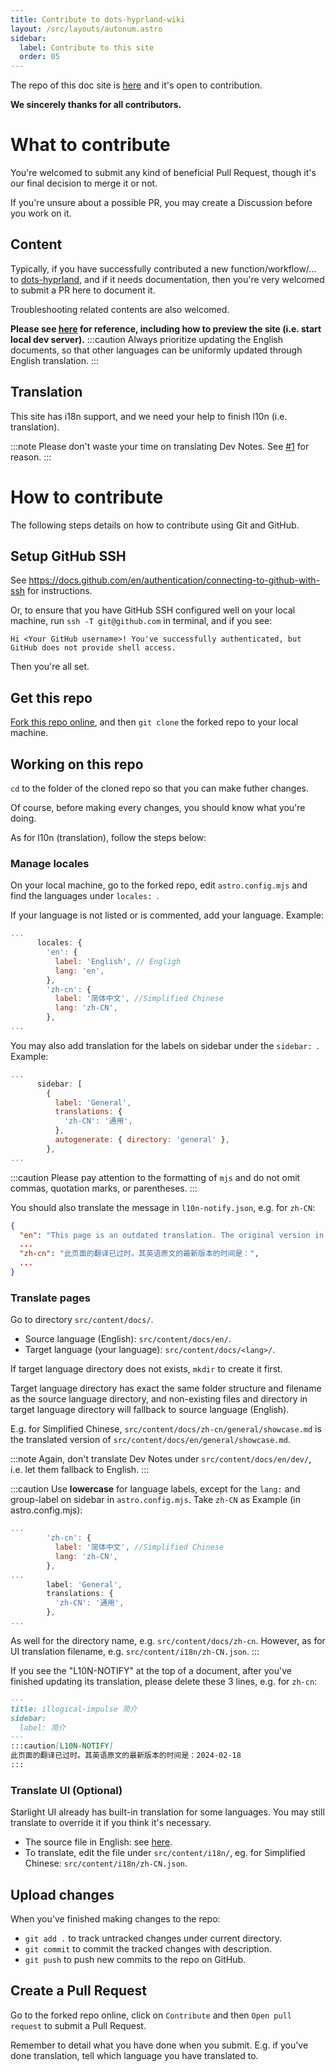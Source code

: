 ```yaml
---
title: Contribute to dots-hyprland-wiki
layout: /src/layouts/autonum.astro
sidebar:
  label: Contribute to this site
  order: 05
---
```


The repo of this doc site is [here](https://github.com/end-4/dots-hyprland-wiki) and it's open to contribution.

**We sincerely thanks for all contributors.**

# What to contribute
You're welcomed to submit any kind of beneficial Pull Request, though it's our final decision to merge it or not.

If you're unsure about a possible PR, you may create a Discussion before you work on it.

## Content
Typically, if you have successfully contributed a new function/workflow/... to [dots-hyprland](https://github.com/end-4/dots-hyprland),
and if it needs documentation, then you're very welcomed to submit a PR here to document it.

Troubleshooting related contents are also welcomed.

**Please see [here](../doc-site) for reference, including how to preview the site (i.e. start local dev server).**
:::caution
Always prioritize updating the English documents,
so that other languages can be uniformly updated through English translation.
:::

## Translation

This site has i18n support, and we need your help to finish l10n (i.e. translation).

:::note
Please don't waste your time on translating Dev Notes. See [#1](https://github.com/end-4/dots-hyprland-wiki/issues/1#issuecomment-1938696111) for reason.
:::

# How to contribute
The following steps details on how to contribute using Git and GitHub.

## Setup GitHub SSH
See <https://docs.github.com/en/authentication/connecting-to-github-with-ssh> for instructions.

Or, to ensure that you have GitHub SSH configured well on your local machine,
run `ssh -T git@github.com` in terminal, and if you see:
```plain
Hi <Your GitHub username>! You've successfully authenticated, but GitHub does not provide shell access.
```
Then you're all set.

## Get this repo
[Fork this repo online](https://github.com/end-4/dots-hyprland-wiki/fork), and then `git clone` the forked repo to your local machine.

## Working on this repo
`cd` to the folder of the cloned repo so that you can make futher changes.

Of course, before making every changes, you should know what you're doing.

As for l10n (translation), follow the steps below:
### Manage locales
On your local machine, go to the forked repo, edit `astro.config.mjs` and find the languages under `locales: `.

If your language is not listed or is commented, add your language.
Example:
```js title="astro.config.mjs" ins={7-10}
...
      locales: {
        'en': {
          label: 'English', // Engligh
          lang: 'en',
        },
        'zh-cn': {
          label: '简体中文', //Simplified Chinese
          lang: 'zh-CN',
        },
...
```
You may also add translation for the labels on sidebar under the `sidebar: `.
Example:
```js title="astro.config.mjs" ins={6}
...
      sidebar: [
        {
          label: 'General',
          translations: {
            'zh-CN': '通用',
          },
          autogenerate: { directory: 'general' },
        },
...
```
:::caution
Please pay attention to the formatting of `mjs` and do not omit commas, quotation marks, or parentheses.
:::

You should also translate the message in `l10n-notify.json`, e.g. for `zh-CN`:
```json title="l10n-notify.json" ins={3}
{
  "en": "This page is an outdated translation. The original version in English was last updated on: ",
  ...
  "zh-cn": "此页面的翻译已过时。其英语原文的最新版本的时间是：",
  ...
}
```

### Translate pages
Go to directory `src/content/docs/`.
- Source language (English): `src/content/docs/en/`.
- Target language (your language): `src/content/docs/<lang>/`.

If target language directory does not exists, `mkdir` to create it first.

Target language directory has exact the same folder structure and filename as the source language directory,
and non-existing files and directory in target language directory will fallback to source language (English).

E.g. for Simplified Chinese, `src/content/docs/zh-cn/general/showcase.md` is the translated version of `src/content/docs/en/general/showcase.md`.

:::note
Again, don't translate Dev Notes under `src/content/docs/en/dev/`, i.e. let them fallback to English.
:::

:::caution
Use **lowercase** for language labels, except for the `lang:` and group-label on sidebar in `astro.config.mjs`.
Take `zh-CN` as Example (in astro.config.mjs):
```js title="astro.config.mjs" {2,4,9}
...
        'zh-cn': {
          label: '简体中文', //Simplified Chinese
          lang: 'zh-CN',
        },
...
        label: 'General',
        translations: {
          'zh-CN': '通用',
        },
...
```
As well for the directory name, e.g. `src/content/docs/zh-cn`.
However, as for UI translation filename, e.g. `src/content/i18n/zh-CN.json`.
:::

If you see the "L10N-NOTIFY" at the top of a document, after you've finished updating its translation, please delete these 3 lines, e.g. for `zh-cn`:
```md del{6-8}
---
title: illogical-impulse 简介
sidebar:
  label: 简介
---
:::caution[L10N-NOTIFY]
此页面的翻译已过时。其英语原文的最新版本的时间是：2024-02-18
:::
```

### Translate UI (Optional)
Starlight UI already has built-in translation for some languages.
You may still translate to override it if you think it's necessary.

- The source file in English: see [here](https://starlight.astro.build/guides/i18n/#translate-starlights-ui).
- To translate, edit the file under `src/content/i18n/`, eg. for Simplified Chinese: `src/content/i18n/zh-CN.json`.

## Upload changes
When you've finished making changes to the repo:
  - `git add .` to track untracked changes under current directory.
  - `git commit` to commit the tracked changes with description.
  - `git push` to push new commits to the repo on GitHub.

## Create a Pull Request
Go to the forked repo online, click on `Contribute` and then `Open pull request` to submit a Pull Request.

Remember to detail what you have done when you submit.
E.g. if you've done translation, tell which language you have translated to.
